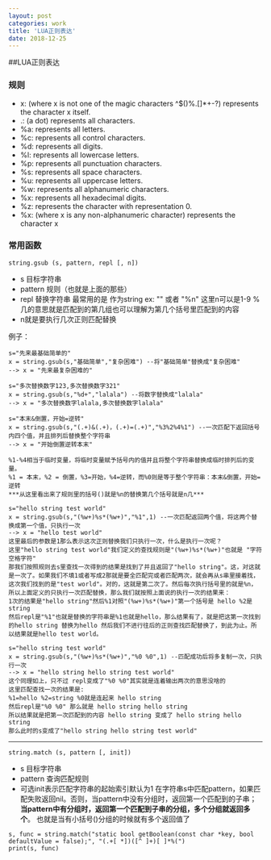 ```yaml
---
layout: post
categories: work
title: 'LUA正则表达'
date: 2018-12-25
---
```


##LUA正则表达

### 规则
* x: (where x is not one of the magic characters ^$()%.[]*+-?) represents the character x itself.
* .: (a dot) represents all characters.
* %a: represents all letters.
* %c: represents all control characters.
* %d: represents all digits.
* %l: represents all lowercase letters.
* %p: represents all punctuation characters.
* %s: represents all space characters.
* %u: represents all uppercase letters.
* %w: represents all alphanumeric characters.
* %x: represents all hexadecimal digits.
* %z: represents the character with representation 0.
* %x: (where x is any non-alphanumeric character) represents the character x

### 常用函数
`string.gsub (s, pattern, repl [, n])`
* s 目标字符串
* pattern 规则（也就是上面的那些）
* repl 替换字符串 最常用的是 作为string ex: "" 或者 "%n" 这里n可以是1-9 %几的意思就是匹配到的第几组也可以理解为第几个括号里匹配到的内容
* n就是要执行几次正则匹配替换

例子：
```
s="先来最基础简单的"
x = string.gsub(s,"基础简单","复杂困难") --将"基础简单"替换成"复杂困难"
--> x = "先来最复杂困难的"

s="多次替换数字123,多次替换数字321"
x = string.gsub(s,"%d+","lalala") --将数字替换成"lalala"
--> x = "多次替换数字lalala,多次替换数字lalala"

s="本末&倒置，开始=逆转"
x = string.gsub(s,"(.+)&(.+)，(.+)=(.+)","%3%2%4%1") --一次匹配下返回括号内四个值，并且排列后替换整个字符串
--> x = "开始倒置逆转本末"

%1-%4相当于临时变量，将临时变量赋予括号内的值并且将整个字符串替换成临时排列后的变量。
%1 = 本末，%2 = 倒置，%3=开始，%4=逆转，而%0则是等于整个字符串：本末&倒置，开始=逆转
***从这里看出来了规则里的括号()就是%n的替换第几个括号就是n几***

s="hello string test world"
x = string.gsub(s,"(%w+)%s*(%w+)","%1",1) --一次匹配返回两个值，将这两个替换成第一个值，只执行一次
--> x = "hello test world"
这里最后的参数是1那么表示这次正则替换我们只执行一次，什么是执行一次呢？
这里"hello string test world"我们定义的查找规则是"(%w+)%s*(%w+)"也就是 "字符空格字符" 
那我们按照规则去s里查找一次得到的结果是找到了并且返回了"hello string"。这，对这就是一次了。如果我们不填1或者写成2那就是要全匹配完或者匹配两次，就会再从s串里接着找，这次我们找到的是"test world"。对的，这就是第二次了。然后每次执行括号里的就是%n，所以上面定义的只执行一次匹配替换，那么我们就按照上面说的执行一次的结果来：
1次的结果是"hello string"然后%1对照"(%w+)%s*(%w+)"第一个括号是 hello %2是 string
然后repl是"%1"也就是替换的字符串是%1也就是hello，那么结果有了，就是把这第一次找到的hello string 替换为hello 然后我们不进行往后的正则查找匹配替换了，到此为止。所以结果就是hello test world。

s="hello string test world"
x = string.gsub(s,"(%w+)%s*(%w+)","%0 %0",1) --匹配成功后将多复制一次，只执行一次
--> x = "hello string hello string test world"
这个同理如上，只不过 repl变成了"%0 %0"其实就是连着输出两次的意思没啥的
这里匹配查找一次的结果是:
%1=hello %2=string %0就是连起来 hello string
然后repl是"%0 %0" 那么就是 hello string hello string
所以结果就是把第一次匹配到的内容 hello string 变成了 hello string hello string
那么此时的s变成了"hello string hello string test world"
```

---

`string.match (s, pattern [, init])`
* s 目标字符串
* pattern 查询匹配规则
* 可选init表示匹配字符串的起始索引默认为1
在字符串s中匹配pattern，如果匹配失败返回nil。否则，当pattern中没有分组时，返回第一个匹配到的子串；**当pattern中有分组时，返回第一个匹配到子串的分组，多个分组就返回多个**。
也就是当有小括号()分组的时候就有多个返回值了

```
s, func = string.match("static bool getBoolean(const char *key, bool defaultValue = false);", "(.+[ *])([^ ]+)[ ]*%(")
print(s, func)
```





